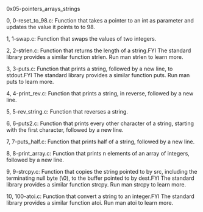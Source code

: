 0x05-pointers_arrays_strings

0, 0-reset_to_98.c: Function that takes a pointer to an int as parameter and updates the value it points to to 98.

1, 1-swap.c: Function that swaps the values of two integers.

2, 2-strlen.c: Function that returns the length of a string.FYI The standard library provides a similar function strlen. Run man strlen to learn more.

3, 3-puts.c: Function that prints a string, followed by a new line, to stdout.FYI The standard library provides a similar function puts. Run man puts to learn more.

4, 4-print_rev.c: Function that prints a string, in reverse, followed by a new line.

5, 5-rev_string.c: Function that reverses a string.

6, 6-puts2.c: Function that prints every other character of a string, starting with the first character, followed by a new line.

7, 7-puts_half.c: Function that prints half of a string, followed by a new line.

8, 8-print_array.c: Function that prints n elements of an array of integers, followed by a new line.

9, 9-strcpy.c: Function that copies the string pointed to by src, including the terminating null byte (\0), to the buffer pointed to by dest.FYI The standard library provides a similar function strcpy. Run man strcpy to learn more.

10, 100-atoi.c: Function that convert a string to an integer.FYI The standard library provides a similar function atoi. Run man atoi to learn more.
